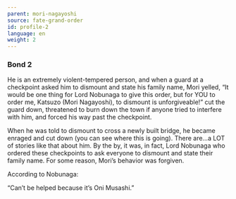 ```yaml
---
parent: mori-nagayoshi
source: fate-grand-order
id: profile-2
language: en
weight: 2
---
```


### Bond 2

He is an extremely violent-tempered person, and when a guard at a checkpoint asked him to dismount and state his family name, Mori yelled, “It would be one thing for Lord Nobunaga to give this order, but for YOU to order me, Katsuzo (Mori Nagayoshi), to dismount is unforgiveable!” cut the guard down, threatened to burn down the town if anyone tried to interfere with him, and forced his way past the checkpoint.

When he was told to dismount to cross a newly built bridge, he became enraged and cut down (you can see where this is going). There are…a LOT of stories like that about him. By the by, it was, in fact, Lord Nobunaga who ordered these checkpoints to ask everyone to dismount and state their family name. For some reason, Mori’s behavior was forgiven.

According to Nobunaga:

“Can’t be helped because it’s Oni Musashi.”
